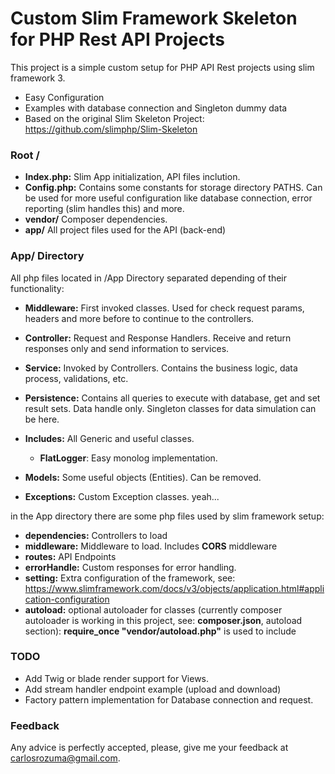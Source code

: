 # Custom Slim Framework Skeleton for PHP Rest API Projects
This project is a simple custom setup for PHP API Rest projects using slim framework 3. 

* Easy Configuration
* Examples with database connection and Singleton dummy data
* Based on the original Slim Skeleton Project: https://github.com/slimphp/Slim-Skeleton


### Root /

* __Index.php:__ Slim App initialization, API files inclution.
* __Config.php:__ Contains some constants for storage directory PATHS. Can be used for more useful configuration like database connection, error reporting (slim handles this) and more.
* __vendor/__ Composer dependencies.
* __app/__ All project files used for the API (back-end)


### App/ Directory
All php files located in /App Directory separated depending of their functionality:

* __Middleware:__ First invoked classes. Used for check request params, headers and more before to continue to the controllers.

* __Controller:__ Request and Response Handlers. Receive and return responses only and send information to services.

* __Service:__ Invoked by Controllers. Contains the business logic, data process, validations, etc.

* __Persistence:__ Contains all queries to execute with database, get and set result sets. Data handle only. Singleton classes for data simulation can be here.

* __Includes:__ All Generic and useful classes. 

    * __FlatLogger__: Easy monolog implementation.

* __Models:__ Some useful objects (Entities). Can be removed.

* __Exceptions:__ Custom Exception classes. yeah...


in the App directory there are some php files used by slim framework setup:

* __dependencies:__ Controllers to load
* __middleware:__ Middleware to load. Includes __CORS__ middleware
* __routes:__ API Endpoints
* __errorHandle:__ Custom responses for error handling.
* __setting:__ Extra configuration of the framework, see: https://www.slimframework.com/docs/v3/objects/application.html#application-configuration
* __autoload:__ optional autoloader for classes (currently composer autoloader is working in this project, see: __composer.json__, autoload section): __require_once "vendor/autoload.php"__ is used to include



### TODO
* Add Twig or blade render support for Views.
* Add stream handler endpoint example (upload and download)
* Factory pattern implementation for Database connection and request.

### Feedback
Any advice is perfectly accepted, please, give me your feedback at carlosrozuma@gmail.com.